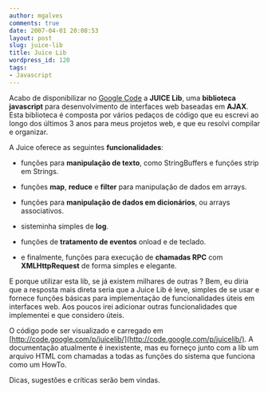 ```yaml
---
author: mgalves
comments: true
date: 2007-04-01 20:08:53
layout: post
slug: juice-lib
title: Juice Lib
wordpress_id: 120
tags:
- Javascript
---
```


Acabo de disponibilizar no [Google Code](http://code.google.com) a **JUICE Lib**, uma **biblioteca javascript** para desenvolvimento de interfaces web baseadas em **AJAX**. Esta biblioteca é composta por vários pedaços de código que eu escrevi ao longo dos últimos 3 anos para meus projetos web, e que eu resolvi compilar e organizar.

A Juice oferece as seguintes **funcionalidades**:



	
  * funções para **manipulação de texto**, como StringBuffers e funções strip em Strings.

	
  * funções **map**, **reduce** e **filter** para manipulação de dados em arrays.

	
  * funções para **manipulação de dados em dicionários**, ou arrays associativos.

	
  * sisteminha simples de **log**.

	
  * funções de **tratamento de eventos** onload e de teclado.

	
  * e finalmente, funções para execução de **chamadas RPC** com **XMLHttpRequest** de forma simples e elegante.


E porque utilizar esta lib, se já existem milhares de outras ? Bem, eu diria que a resposta mais direta seria que a Juice Lib é leve, simples de se usar e fornece funções básicas para implementação de funcionalidades úteis em interfaces web. Aos poucos irei adicionar outras funcionalidades que implementei e que considero úteis.

O código pode ser visualizado e carregado em [http://code.google.com/p/juicelib/](http://code.google.com/p/juicelib/). A documentação atualmente é inexistente, mas eu forneço junto com a lib um arquivo HTML com chamadas a todas as funções do sistema que funciona como um HowTo.

Dicas, sugestões e críticas serão bem vindas.
